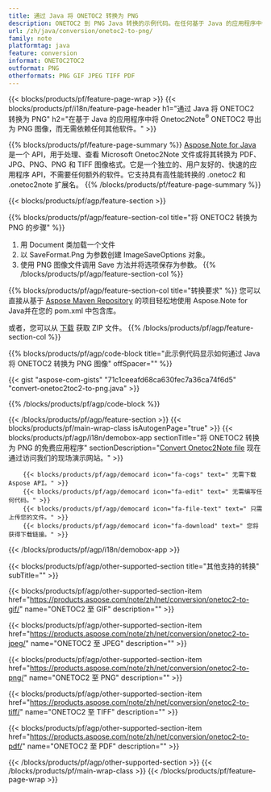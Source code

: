 ```yaml
---
title: 通过 Java 将 ONETOC2 转换为 PNG
description: ONETOC2 到 PNG Java 转换的示例代码。在任何基于 Java 的应用程序中使用 API 示例代码将 ONETOC2 文件批量转换为 PNG。 
url: /zh/java/conversion/onetoc2-to-png/
family: note
platformtag: java
feature: conversion
informat: ONETOC2TOC2
outformat: PNG
otherformats: PNG GIF JPEG TIFF PDF
---
```

{{< blocks/products/pf/feature-page-wrap >}}
{{< blocks/products/pf/i18n/feature-page-header h1="通过 Java 将 ONETOC2 转换为 PNG" h2="在基于 Java 的应用程序中将 Onetoc2Note<sup>&reg;</sup> ONETOC2 导出为 PNG 图像，而无需依赖任何其他软件。" >}}

{{% blocks/products/pf/feature-page-summary %}}
[Aspose.Note for Java](https://products.aspose.com/note/java/) 是一个 API，用于处理、查看 Microsoft Onetoc2Note 文件或将其转换为 PDF、JPG、PNG、PNG 和 TIFF 图像格式。它是一个独立的、用户友好的、快速的应用程序 API，不需要任何额外的软件。它支持具有高性能转换的 .onetoc2 和 .onetoc2note 扩展名。
{{% /blocks/products/pf/feature-page-summary  %}}

{{< blocks/products/pf/agp/feature-section >}}

{{% blocks/products/pf/agp/feature-section-col title="将 ONETOC2 转换为 PNG 的步骤" %}}
1. 用 Document 类加载一个文件
2. 以 SaveFormat.Png 为参数创建 ImageSaveOptions 对象。
3. 使用 PNG 图像文件调用 Save 方法并将选项保存为参数。
{{% /blocks/products/pf/agp/feature-section-col %}}

{{% blocks/products/pf/agp/feature-section-col title="转换要求" %}}
您可以直接从基于 [Aspose Maven Repository](https://repository.aspose.com/note/) 的项目轻松地使用 Aspose.Note for Java并在您的 pom.xml 中包含库。

或者，您可以从 [下载](https://releases.aspose.com/note/java) 获取 ZIP 文件。
{{% /blocks/products/pf/agp/feature-section-col %}}

{{% blocks/products/pf/agp/code-block title="此示例代码显示如何通过 Java 将 ONETOC2 转换为 PNG 图像" offSpacer="" %}}

{{< gist "aspose-com-gists" "71c1ceeafd68ca630fec7a36ca74f6d5" "convert-onetoc2toc2-to-png.java" >}}

{{% /blocks/products/pf/agp/code-block %}}

{{< /blocks/products/pf/agp/feature-section >}}
{{< blocks/products/pf/main-wrap-class isAutogenPage="true" >}}
{{< blocks/products/pf/agp/i18n/demobox-app sectionTitle="将 ONETOC2 转换为 PNG 的免费应用程序" sectionDescription="[Convert Onetoc2Note file](https://products.aspose.app/note/conversion/onetoc2note-to-png) 现在通过访问我们的现场演示网站。" >}}

        {{< blocks/products/pf/agp/democard icon="fa-cogs" text=" 无需下载 Aspose API。" >}}
        {{< blocks/products/pf/agp/democard icon="fa-edit" text=" 无需编写任何代码。" >}}
        {{< blocks/products/pf/agp/democard icon="fa-file-text" text=" 只需上传您的文件。" >}}
        {{< blocks/products/pf/agp/democard icon="fa-download" text=" 您将获得下载链接。" >}}
		
{{< /blocks/products/pf/agp/i18n/demobox-app >}}

{{< blocks/products/pf/agp/other-supported-section title="其他支持的转换" subTitle="" >}}

{{< blocks/products/pf/agp/other-supported-section-item href="https://products.aspose.com/note/zh/net/conversion/onetoc2-to-gif/" name="ONETOC2 至 GIF" description="" >}}

{{< blocks/products/pf/agp/other-supported-section-item href="https://products.aspose.com/note/zh/net/conversion/onetoc2-to-jpeg/" name="ONETOC2 至 JPEG" description="" >}}

{{< blocks/products/pf/agp/other-supported-section-item href="https://products.aspose.com/note/zh/net/conversion/onetoc2-to-png/" name="ONETOC2 至 PNG" description="" >}}

{{< blocks/products/pf/agp/other-supported-section-item href="https://products.aspose.com/note/zh/net/conversion/onetoc2-to-tiff/" name="ONETOC2 至 TIFF" description="" >}}

{{< blocks/products/pf/agp/other-supported-section-item href="https://products.aspose.com/note/zh/net/conversion/onetoc2-to-pdf/" name="ONETOC2 至 PDF" description="" >}}



{{< /blocks/products/pf/agp/other-supported-section >}}
{{< /blocks/products/pf/main-wrap-class >}}
{{< /blocks/products/pf/feature-page-wrap >}}